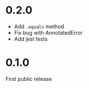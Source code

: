 
# 0.2.0

- Add `.equals` method
- Fix bug with AnnotatedError
- Add jest tests

# 0.1.0

First public release
